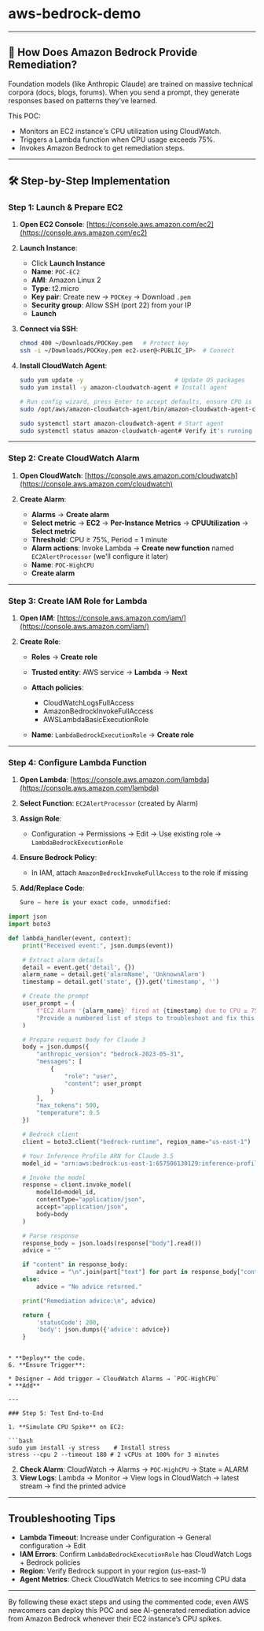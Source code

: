 # aws-bedrock-demo
---

## 🧠 How Does Amazon Bedrock Provide Remediation?

Foundation models (like Anthropic Claude) are trained on massive technical corpora (docs, blogs, forums). When you send a prompt, they generate responses based on patterns they've learned.

This POC:

- Monitors an EC2 instance's CPU utilization using CloudWatch.
- Triggers a Lambda function when CPU usage exceeds 75%.
- Invokes Amazon Bedrock to get remediation steps.

---

## 🛠️ Step-by-Step Implementation

### Step 1: Launch & Prepare EC2

1. **Open EC2 Console**: [https://console.aws.amazon.com/ec2](https://console.aws.amazon.com/ec2)
2. **Launch Instance**:

   * Click **Launch Instance**
   * **Name**: `POC-EC2`
   * **AMI**: Amazon Linux 2
   * **Type**: t2.micro
   * **Key pair**: Create new → `POCKey` → Download `.pem`
   * **Security group**: Allow SSH (port 22) from your IP
   * **Launch**
3. **Connect via SSH**:

   ```bash
   chmod 400 ~/Downloads/POCKey.pem   # Protect key
   ssh -i ~/Downloads/POCKey.pem ec2-user@<PUBLIC_IP>  # Connect
   ```
4. **Install CloudWatch Agent**:

   ```bash
   sudo yum update -y                          # Update OS packages
   sudo yum install -y amazon-cloudwatch-agent # Install agent

   # Run config wizard, press Enter to accept defaults, ensure CPU is enabled
   sudo /opt/aws/amazon-cloudwatch-agent/bin/amazon-cloudwatch-agent-config-wizard

   sudo systemctl start amazon-cloudwatch-agent # Start agent
   sudo systemctl status amazon-cloudwatch-agent# Verify it's running
   ```

---

### Step 2: Create CloudWatch Alarm

1. **Open CloudWatch**: [https://console.aws.amazon.com/cloudwatch](https://console.aws.amazon.com/cloudwatch)
2. **Create Alarm**:

   * **Alarms** → **Create alarm**
   * **Select metric** → **EC2** → **Per-Instance Metrics** → **CPUUtilization** → **Select metric**
   * **Threshold**: CPU ≥ 75%, Period = 1 minute
   * **Alarm actions**: Invoke Lambda → **Create new function** named `EC2AlertProcessor` (we'll configure it later)
   * **Name**: `POC-HighCPU`
   * **Create alarm**

---

### Step 3: Create IAM Role for Lambda

1. **Open IAM**: [https://console.aws.amazon.com/iam/](https://console.aws.amazon.com/iam/)
2. **Create Role**:

   * **Roles** → **Create role**
   * **Trusted entity**: AWS service → **Lambda** → **Next**
   * **Attach policies**:

     * CloudWatchLogsFullAccess
     * AmazonBedrockInvokeFullAccess
     * AWSLambdaBasicExecutionRole
   * **Name**: `LambdaBedrockExecutionRole` → **Create role**

---

### Step 4: Configure Lambda Function

1. **Open Lambda**: [https://console.aws.amazon.com/lambda](https://console.aws.amazon.com/lambda)
2. **Select Function**: `EC2AlertProcessor` (created by Alarm)
3. **Assign Role**:

   * Configuration → Permissions → Edit → Use existing role → `LambdaBedrockExecutionRole`
4. **Ensure Bedrock Policy**:

   * In IAM, attach `AmazonBedrockInvokeFullAccess` to the role if missing
5. **Add/Replace Code**:

   ```python
   Sure — here is your exact code, unmodified:

```python
import json
import boto3

def lambda_handler(event, context):
    print("Received event:", json.dumps(event))

    # Extract alarm details
    detail = event.get('detail', {})
    alarm_name = detail.get('alarmName', 'UnknownAlarm')
    timestamp = detail.get('state', {}).get('timestamp', '')

    # Create the prompt
    user_prompt = (
        f"EC2 Alarm '{alarm_name}' fired at {timestamp} due to CPU ≥ 75%. "
        "Provide a numbered list of steps to troubleshoot and fix this issue."
    )

    # Prepare request body for Claude 3
    body = json.dumps({
        "anthropic_version": "bedrock-2023-05-31",
        "messages": [
            {
                "role": "user",
                "content": user_prompt
            }
        ],
        "max_tokens": 500,
        "temperature": 0.5
    })

    # Bedrock client
    client = boto3.client("bedrock-runtime", region_name="us-east-1")

    # Your Inference Profile ARN for Claude 3.5
    model_id = "arn:aws:bedrock:us-east-1:657506130129:inference-profile/us.anthropic.claude-3-5-sonnet-20241022-v2:0"

    # Invoke the model
    response = client.invoke_model(
        modelId=model_id,
        contentType="application/json",
        accept="application/json",
        body=body
    )

    # Parse response
    response_body = json.loads(response["body"].read())
    advice = ""

    if "content" in response_body:
        advice = "\n".join(part["text"] for part in response_body["content"] if "text" in part)
    else:
        advice = "No advice returned."

    print("Remediation advice:\n", advice)

    return {
        'statusCode': 200,
        'body': json.dumps({'advice': advice})
    }
```

   ```

   * **Deploy** the code.
6. **Ensure Trigger**:

   * Designer → Add trigger → CloudWatch Alarms → `POC-HighCPU`
   * **Add**

---

### Step 5: Test End-to-End

1. **Simulate CPU Spike** on EC2:

   ```bash
   sudo yum install -y stress    # Install stress
   stress --cpu 2 --timeout 180 # 2 vCPUs at 100% for 3 minutes
   ```
2. **Check Alarm**: CloudWatch → Alarms → `POC-HighCPU` → State = ALARM
3. **View Logs**: Lambda → Monitor → View logs in CloudWatch → latest stream → find the printed advice

---

## Troubleshooting Tips

* **Lambda Timeout**: Increase under Configuration → General configuration → Edit
* **IAM Errors**: Confirm `LambdaBedrockExecutionRole` has CloudWatch Logs + Bedrock policies
* **Region**: Verify Bedrock support in your region (us-east-1)
* **Agent Metrics**: Check CloudWatch Metrics to see incoming CPU data

---

By following these exact steps and using the commented code, even AWS newcomers can deploy this POC and see AI-generated remediation advice from Amazon Bedrock whenever their EC2 instance’s CPU spikes.
